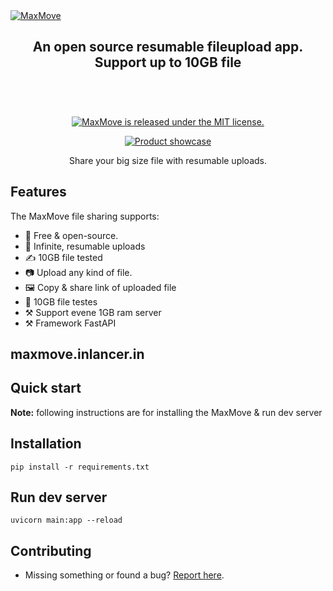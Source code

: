 <a href="https://maxmove.inlancer.in/" target="_blank" rel="noopener">
  <picture> 
    <img alt="MaxMove" src="https://maxmove.inlancer.in/static/images/github movemax.png" />
  </picture>
</a>

 

<div align="center">
  <h2>
    An open source resumable fileupload app. </br>
    Support up to 10GB file </br>
  <br />
  </h2>
</div>

<br />
<p align="center">
  <a href="https://github.com/inlancer/maxmove">
    <img alt="MaxMove is released under the MIT license." src="https://img.shields.io/badge/license-MIT-blue.svg"  />
  </a> 
</p>

<div align="center">
  <figure>
    <a href="https://movemax.inlancer.in" target="_blank" rel="noopener">
      <img src="https://maxmove.inlancer.in/static/images/movemax-demo.png" alt="Product showcase" />
    </a>
    <figcaption>
      <p align="center">
        Share your big size file with resumable uploads.
      </p>
    </figcaption>
  </figure>
</div>

## Features

The MaxMove file sharing supports:

- 💯&nbsp;Free & open-source.
- 🎨&nbsp;Infinite, resumable uploads
- ✍️&nbsp;10GB file tested
- 📷&nbsp;Upload any kind of file.
- 🖼️&nbsp;Copy & share link of uploaded file
- 💾&nbsp;10GB file testes
- ⚒️&nbsp;Support evene 1GB ram server 
- ⚒️&nbsp;Framework FastAPI

## maxmove.inlancer.in 

## Quick start

**Note:** following instructions are for installing the MaxMove & run dev server

## Installation
```
pip install -r requirements.txt
```


## Run dev server
```
uvicorn main:app --reload
```
 
 
## Contributing

- Missing something or found a bug? [Report here](https://github.com/inlancer/maxmove/issues). 

  
  
